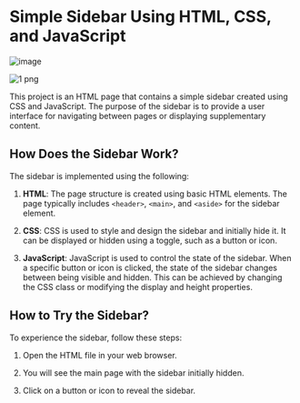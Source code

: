 # Simple Sidebar Using HTML, CSS, and JavaScript

![image](https://github.com/muhammad-nabih/Tutorial-Frontend/assets/86538085/44fe1992-0478-4c83-9412-17258a228391)

![1 png ](https://github.com/muhammad-nabih/Tutorial-Frontend/assets/86538085/6ee2f8da-0608-484d-afc4-cdb6f5ffa208)


This project is an HTML page that contains a simple sidebar created using CSS and JavaScript. The purpose of the sidebar is to provide a user interface for navigating between pages or displaying supplementary content.

## How Does the Sidebar Work?

The sidebar is implemented using the following:

1. **HTML**: The page structure is created using basic HTML elements. The page typically includes `<header>`, `<main>`, and `<aside>` for the sidebar element.

2. **CSS**: CSS is used to style and design the sidebar and initially hide it. It can be displayed or hidden using a toggle, such as a button or icon.

3. **JavaScript**: JavaScript is used to control the state of the sidebar. When a specific button or icon is clicked, the state of the sidebar changes between being visible and hidden. This can be achieved by changing the CSS class or modifying the display and height properties.

## How to Try the Sidebar?

To experience the sidebar, follow these steps:

1. Open the HTML file in your web browser.

2. You will see the main page with the sidebar initially hidden.

3. Click on a button or icon to reveal the sidebar.
